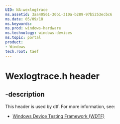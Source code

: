 ```yaml
---
UID: NA:wexlogtrace
ms.assetid: 3aa40561-30b1-310a-b289-97b5253ecbc6
ms.date: 05/09/18
ms.keywords: 
ms.prod: windows-hardware
ms.technology: windows-devices
ms.topic: portal
product:
- Windows
tech.root: taef
---
```


# Wexlogtrace.h header


## -description


This header is used by dtf. For more information, see:

- [Windows Device Testing Framework (WDTF)](../_dtf/index.md)
